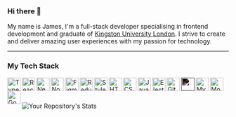 ### Hi there 👋
My name is James, I'm a full-stack developer specialising in frontend development and graduate of [Kingston University London](https://www.kingston.ac.uk/). I strive to create and deliver amazing user experiences with my passion for technology.

---
### My Tech Stack
<img alt="Typescript" align="left" width="30px" src="https://cdn.jsdelivr.net/gh/devicons/devicon/icons/typescript/typescript-plain.svg" />
<img alt="React" align="left" width="30px" src="https://cdn.jsdelivr.net/gh/devicons/devicon/icons/react/react-original.svg" />
<img alt="Next.js" align="left" width="30px" src="https://cdn.jsdelivr.net/gh/devicons/devicon/icons/nextjs/nextjs-original.svg" />

<img alt="Node.js" align="left" width="30px" src="https://cdn.jsdelivr.net/gh/devicons/devicon/icons/nodejs/nodejs-plain.svg" />
<img alt="Figma" align="left" width="30px" src="https://cdn.jsdelivr.net/gh/devicons/devicon/icons/figma/figma-original.svg" />


<img alt="Redux" align="left" width="30px"  src="https://cdn.jsdelivr.net/gh/devicons/devicon/icons/redux/redux-original.svg" />
<img alt="Styled Components" align="left" width="30px"  src="https://raw.githubusercontent.com/styled-components/brand/master/styled-components.png" />
<img alt="HTML 5" align="left" width="30px" src="https://cdn.jsdelivr.net/gh/devicons/devicon/icons/html5/html5-plain.svg" />
<img alt="CSS" align="left" width="30px" src="https://cdn.jsdelivr.net/gh/devicons/devicon/icons/css3/css3-plain.svg" />
<img alt="Javascript" align="left" width="30px" src="https://cdn.jsdelivr.net/gh/devicons/devicon/icons/javascript/javascript-plain.svg" />

<img alt="Electron" align="left" width="30px"  src="https://cdn.jsdelivr.net/gh/devicons/devicon/icons/electron/electron-original.svg" />
<img alt="Git" align="left" width="30px" src="https://cdn.jsdelivr.net/gh/devicons/devicon/icons/git/git-plain.svg" />
<img alt="Express" align="left" width="30px" style="filter: invert(1);" src="https://cdn.jsdelivr.net/gh/devicons/devicon/icons/express/express-original.svg" />

<img alt="My SQL" align="left" width="30px"  src="https://cdn.jsdelivr.net/gh/devicons/devicon/icons/mysql/mysql-plain.svg" />
<img alt="Mongo DB" align="left" width="30px"  src="https://cdn.jsdelivr.net/gh/devicons/devicon/icons/mongodb/mongodb-plain.svg" />
<img alt="Go" align="left" width="30px"  src="https://cdn.jsdelivr.net/gh/devicons/devicon/icons/go/go-original-wordmark.svg" />
          
<br />  

# 


![Your Repository's Stats](
 https://github-readme-stats.vercel.app/api?username=jameskbecker&show_icons=true&bg_color=DC5970&title_color=FFFFFF&text_color=F2DADE&icon_color=F2DADE&border_radius=1rem&hide_border=true
)

<!--
**jameskbecker/jameskbecker** is a ✨ _special_ ✨ repository because its `README.md` (this file) appears on your GitHub profile.

Here are some ideas to get you started:

- 🔭 I’m currently working on ...
- 🌱 I’m currently learning ...
- 👯 I’m looking to collaborate on ...
- 🤔 I’m looking for help with ...
- 💬 Ask me about ...
- 📫 How to reach me: ...
- 😄 Pronouns: ...
- ⚡ Fun fact: ...
-->
